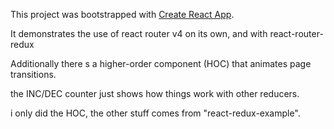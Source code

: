 This project was bootstrapped with [Create React App](https://github.com/facebookincubator/create-react-app).

It demonstrates the use of react router v4 on its own, and with react-router-redux

Additionally there s a higher-order component (HOC) that animates page transitions.

the INC/DEC counter just shows how things work with other reducers.


i only did the HOC, the other stuff comes from "react-redux-example".
